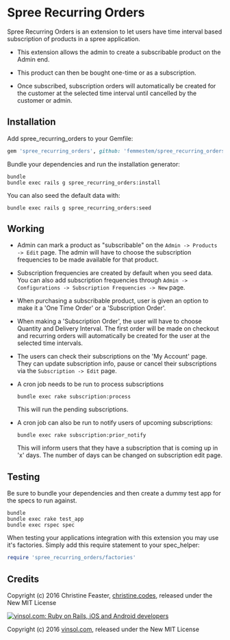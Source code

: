 Spree Recurring Orders
===========================

Spree Recurring Orders is an extension to let users have time interval based subscription of products in a spree application.

* This extension allows the admin to create a subscribable product on the Admin end.

* This product can then be bought one-time or as a subscription.

* Once subscribed, subscription orders will automatically be created for the customer at the selected time interval until cancelled by the customer or admin.

Installation
------------

Add spree_recurring_orders to your Gemfile:

```ruby
gem 'spree_recurring_orders', github: 'femmestem/spree_recurring_orders'
```

Bundle your dependencies and run the installation generator:

```shell
bundle
bundle exec rails g spree_recurring_orders:install
```

You can also seed the default data with:
```shell
bundle exec rails g spree_recurring_orders:seed
```

Working
-------

* Admin can mark a product as "subscribable" on the `Admin -> Products -> Edit` page. The admin will have to choose the subscription frequencies to be made available for that product.

* Subscription frequencies are created by default when you seed data. You can also add subscription frequencies through `Admin -> Configurations -> Subscription Frequencies -> New` page.

* When purchasing a subscribable product, user is given an option to make it a 'One Time Order' or a 'Subscription Order'.

* When making a 'Subscription Order', the user will have to choose Quantity and Delivery Interval. The first order will be made on checkout and recurring orders will automatically be created for the user at the selected time intervals.

* The users can check their subscriptions on the 'My Account' page. They can update subscription info, pause or cancel their subscriptions via the `Subscription -> Edit` page.

* A cron job needs to be run to process subscriptions
  ```
  bundle exec rake subscription:process
  ```
  This will run the pending subscriptions.

* A cron job can also be run to notify users of upcoming subscriptions:
  ```
  bundle exec rake subscription:prior_notify
  ```
  This will inform users that they have a subscription that is coming up in 'x' days. The number of days can be changed on subscription edit page.

Testing
-------

Be sure to bundle your dependencies and then create a dummy test app for the specs to run against.

```shell
bundle
bundle exec rake test_app
bundle exec rspec spec
```

When testing your applications integration with this extension you may use it's factories.
Simply add this require statement to your spec_helper:

```ruby
require 'spree_recurring_orders/factories'
```

Credits
-------

Copyright (c) 2016 Christine Feaster, [christine.codes](http://christine.codes), released under the New MIT License

[![vinsol.com: Ruby on Rails, iOS and Android developers](http://vinsol.com/themes/vinsoldotcom-theme/images/new_img/vin_logo.png "Ruby on Rails, iOS and Android developers")](http://vinsol.com)

Copyright (c) 2016 [vinsol.com](http://vinsol.com "Ruby on Rails, iOS and Android developers"), released under the New MIT License

